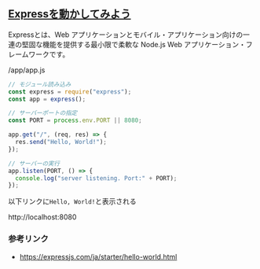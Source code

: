 ## [Expressを動かしてみよう](./../back-end.md)
Expressとは、Web アプリケーションとモバイル・アプリケーション向けの一連の堅固な機能を提供する最小限で柔軟な Node.js Web アプリケーション・フレームワークです。

/app/app.js
```js
// モジュール読み込み
const express = require("express");
const app = express();

// サーバーポートの指定
const PORT = process.env.PORT || 8080;

app.get("/", (req, res) => {
  res.send("Hello, World!");
});

// サーバーの実行
app.listen(PORT, () => {
  console.log("server listening. Port:" + PORT);
});
```
以下リンクに`Hello, World!`と表示される

http://localhost:8080

### 参考リンク
- https://expressjs.com/ja/starter/hello-world.html